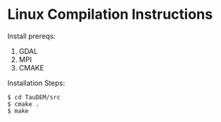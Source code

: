 Linux Compilation Instructions
==============================

Install prereqs:

1. GDAL
2. MPI
3. CMAKE

Installation Steps:
```
$ cd TauDEM/src
$ cmake .
$ make
```
